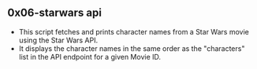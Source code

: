 ## 0x06-starwars api

- This script fetches and prints character names from a Star Wars movie using the Star Wars API.
- It displays the character names in the same order as the "characters" list in the API endpoint for a given Movie ID.
